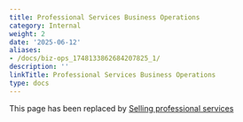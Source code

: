 ```yaml
---
title: Professional Services Business Operations
category: Internal
weight: 2
date: '2025-06-12'
aliases:
- /docs/biz-ops_1748133862684207825_1/
description: ''
linkTitle: Professional Services Business Operations
type: docs
---
```


This page has been replaced by [Selling professional services](/handbook/customer-success/professional-services-engineering/selling/)
